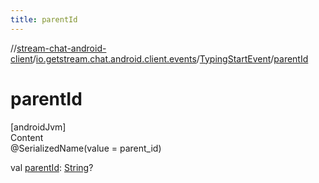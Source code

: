 ```yaml
---
title: parentId
---
```

//[stream-chat-android-client](../../../index.md)/[io.getstream.chat.android.client.events](../index.md)/[TypingStartEvent](index.md)/[parentId](parentId.md)



# parentId  
[androidJvm]  
Content  
@SerializedName(value = parent_id)  
  
val [parentId](parentId.md): [String](https://kotlinlang.org/api/latest/jvm/stdlib/kotlin/-string/index.html)?  



